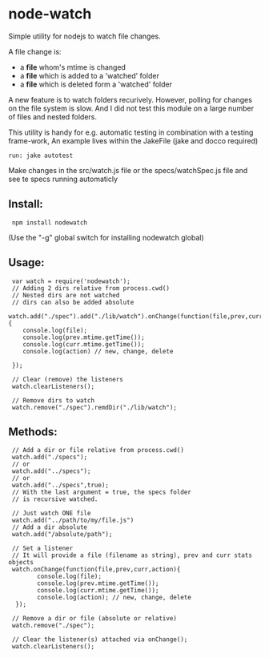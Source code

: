 # node-watch

Simple utility for nodejs to watch file changes.

A file change is:

* a **file** whom's mtime is changed
* a **file** which is added to a 'watched' folder
* a **file** which is deleted form a 'watched' folder

A new feature is to watch folders recurively.
However, polling for changes on the file system is slow.
And I did not test this module on a large number of files and
nested folders.


This utility is handy for e.g. automatic testing in combination with a testing frame-work,
An example lives within the JakeFile (jake and docco required)

    run: jake autotest

Make changes in the src/watch.js file or the specs/watchSpec.js file and see te specs running automaticly

## Install:

     npm install nodewatch
     
(Use the "-g" global switch for installing nodewatch global)

## Usage:


     var watch = require('nodewatch');
     // Adding 2 dirs relative from process.cwd()
     // Nested dirs are not watched
     // dirs can also be added absolute
     watch.add("./spec").add("./lib/watch").onChange(function(file,prev,curr,action){
        console.log(file);
        console.log(prev.mtime.getTime());
        console.log(curr.mtime.getTime());
        console.log(action) // new, change, delete

     });
     
     // Clear (remove) the listeners
     watch.clearListeners();
     
     // Remove dirs to watch
     watch.remove("./spec").remdDir("./lib/watch");
 

## Methods:


     // Add a dir or file relative from process.cwd()
     watch.add("./specs");
     // or
     watch.add("../specs");
     // or
     watch.add("../specs",true);
     // With the last argument = true, the specs folder
     // is recursive watched.

     // Just watch ONE file
     watch.add("../path/to/my/file.js")
     // Add a dir absolute 
     watch.add("/absolute/path");
     
     // Set a listener
     // It will provide a file (filename as string), prev and curr stats objects
     watch.onChange(function(file,prev,curr,action){
            console.log(file);
            console.log(prev.mtime.getTime());
            console.log(curr.mtime.getTime());
            console.log(action); // new, change, delete
      });
     
     // Remove a dir or file (absolute or relative)
     watch.remove("./spec");
     
     // Clear the listener(s) attached via onChange();
     watch.clearListeners();



